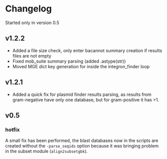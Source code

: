 # Changelog

Started only in version 0.5

## v1.2.2

- Added a file size check, only enter bacannot summary creation if results files are not empty
- Fixed mob_suite summary parsing (added .astype(str))
- Moved MGE dict key generation for inside the integron_finder loop

## v1.2.1

- Added a quick fix for plasmid finder results parsing, as results from gram-negative have only one database, but for gram-positive it has >1.

## v0.5

### hotfix

A small fix has been performed, the blast databases now in the scripts are created without the `-parse_seqids` option because it was bringing problem in the subset module (`align2subsetgbk`).
